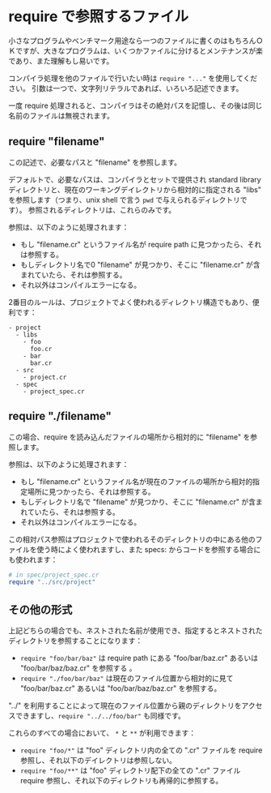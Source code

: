 # require で参照するファイル

小さなプログラムやベンチマーク用途なら一つのファイルに書くのはもちろんＯＫですが、大きなプログラムは、いくつかファイルに分けるとメンテナンスが楽であり、また理解もし易いです。

コンパイラ処理を他のファイルで行いたい時は `require "..."` を使用してください。 引数は一つで、文字列リテラルであれば、いろいろ記述できます。

一度 require 処理されると、コンパイラはその絶対パスを記憶し、その後は同じ名前のファイルは無視されます。

## require "filename"

この記述で、必要なパスと "filename" を参照します。

デフォルトで、必要なパスは、コンパイラとセットで提供され standard library ディレクトリと、現在のワーキングデイレクトリから相対的に指定される "libs" を参照します（つまり、unix shell で言う `pwd` で与えられるディレクトリです）。 参照されるディレクトリは、これらのみです。

参照は、以下のように処理されます：

* もし "filename.cr" というファイル名が require path に見つかったら、それは参照する。
* もしディレクトリ名で0 "filename" が見つかり、そこに "filename.cr" が含まれていたら、それは参照する。
* それ以外はコンパイルエラーになる。

2番目のルールは、プロジェクトでよく使われるディレクトリ構造でもあり、便利です：

```
- project
  - libs
    - foo
      foo.cr
    - bar
      bar.cr
  - src
    - project.cr
  - spec
    - project_spec.cr
```

## require "./filename"

この場合、require を読み込んだファイルの場所から相対的に "filename" を参照します。

参照は、以下のように処理されます：

* もし "filename.cr" というファイル名が現在のファイルの場所から相対的指定場所に見つかったら、それは参照する。
* もしディレクトリ名で "filename" が見つかり、そこに "filename.cr" が含まれていたら、それは参照する。
* それ以外はコンパイルエラーになる。

この相対パス参照はプロジェクトで使われるそのディレクトリの中にある他のファイルを使う時によく使われますし、また specs: からコードを参照する場合にも使われます：

```ruby
# in spec/project_spec.cr
require "../src/project"
```

## その他の形式

上記どちらの場合でも、ネストされた名前が使用でき、指定するとネストされたディレクトリを参照することになります：

* `require "foo/bar/baz"` は require path にある "foo/bar/baz.cr" あるいは "foo/bar/baz/baz.cr" を参照する 。
* `require "./foo/bar/baz"` は現在のファイル位置から相対的に見て  "foo/bar/baz.cr" あるいは "foo/bar/baz/baz.cr" を参照する。

"../" を利用することによって現在のファイル位置から親のディレクトリをアクセスできますし、`require "../../foo/bar"` も同様です。

これらのすべての場合において、 `*` と `**` が利用できます：

* `require "foo/*"` は "foo" ディレクトリ内の全ての ".cr" ファイルを require 参照し、それ以下のデイレクトリは参照しない。
* `require "foo/**"` は "foo" ディレクトリ配下の全ての ".cr" ファイル require 参照し、それ以下のディレクトリも再帰的に参照する。

